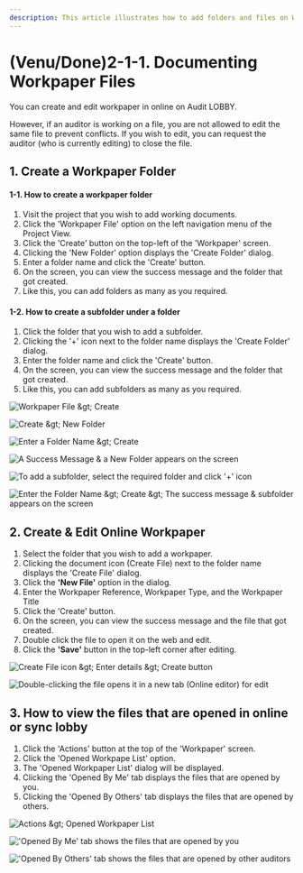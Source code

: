 ```yaml
---
description: This article illustrates how to add folders and files on Workpaper File screen
---
```


# \(Venu/Done\)2-1-1. Documenting Workpaper Files

You can create and edit workpaper in online on Audit LOBBY.

However, if an auditor is working on a file, you are not allowed to edit the same file to prevent conflicts. If you wish to edit, you can request the auditor \(who is currently editing\) to close the file.

## 1. Create a Workpaper Folder

#### 1-1. How to create a workpaper folder 

1. Visit the project that you wish to add working documents.
2. Click the 'Workpaper File' option on the left navigation menu of the Project View.
3. Click the 'Create' button on the top-left of the 'Workpaper' screen.
4. Clicking the 'New Folder' option displays the 'Create Folder' dialog.
5. Enter a folder name and click the 'Create' button.
6. On the screen, you can view the success message and the folder that got created.
7. Like this, you can add folders as many as you required.

#### 1-2. How to create a subfolder under a folder

1. Click the folder that you wish to add a subfolder.
2. Clicking the '+' icon next to the folder name displays the 'Create Folder' dialog.
3. Enter the folder name and click the 'Create' button.
4. On the screen, you can view the success message and the folder that got created.
5. Like this, you can add subfolders as many as you required.

![Workpaper File &amp;gt; Create](../../../../.gitbook/assets/workpaper-file.png)

![Create &amp;gt; New Folder](../../../../.gitbook/assets/workpaper-file-create-folder.png)

![Enter a Folder Name &amp;gt; Create](../../../../.gitbook/assets/enter-folder-name.png)

![A Success Message &amp; a New Folder appears on the screen  ](../../../../.gitbook/assets/parent-folder-success-message.png)

![To add a subfolder, select the required folder and click &apos;+&apos; icon](../../../../.gitbook/assets/create-subfolder.png)

![Enter the Folder Name &amp;gt; Create &amp;gt; The success message &amp; subfolder appears on the screen](../../../../.gitbook/assets/child-folder-creation.png)

## 2. Create & Edit Online Workpaper    <a id="4-1-1"></a>

1. Select the folder that you wish to add a workpaper.
2. Clicking the document icon \(Create File\) next to the folder name displays the 'Create File' dialog.
3. Click the **'New File'** option in the dialog.
4. Enter the Workpaper Reference, Workpaper Type, and the Workpaper Title
5. Click the 'Create' button.
6. On the screen, you can view the success message and the file that got created.
7. Double click the file to open it on the web and edit.
8. Click the **'Save'** button in the top-left corner after editing.

![Create File icon &amp;gt; Enter details &amp;gt; Create button](../../../../.gitbook/assets/create-file-new-file.png)

![Double-clicking the file opens it in a new tab \(Online editor\) for edit](../../../../.gitbook/assets/excel-file.png)



## 3. How to view the files that are opened in online or sync lobby

1. Click the 'Actions' button at the top of the 'Workpaper' screen.
2. Click the 'Opened Workpape List' option.
3. The 'Opened Workpaper List' dialog will be displayed.
4. Clicking the 'Opened By Me' tab displays the files that are opened by you.
5. Clicking the 'Opened By Others' tab displays the files that are opened by others.

![Actions &amp;gt; Opened Workpaper List](../../../../.gitbook/assets/opened-wp-list.png)

![&apos;Opened By Me&apos; tab shows the files that are opened by you](../../../../.gitbook/assets/opened-by-me.png)

![&apos;Opened By Others&apos; tab shows the files that are opened by other auditors](../../../../.gitbook/assets/opened-by-others.png)

